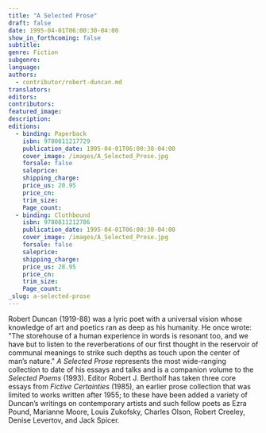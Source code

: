 ```yaml
---
title: "A Selected Prose"
draft: false
date: 1995-04-01T06:00:30-04:00
show_in_forthcoming: false
subtitle:
genre: Fiction
subgenre:
language:
authors:
  - contributor/robert-duncan.md
translators:
editors:
contributors:
featured_image:
description:
editions:
  - binding: Paperback
    isbn: 9780811217729
    publication_date: 1995-04-01T06:00:30-04:00
    cover_image: /images/A_Selected_Prose.jpg
    forsale: false
    saleprice:
    shipping_charge:
    price_us: 20.95
    price_cn:
    trim_size:
    Page_count:
  - binding: Clothbound
    isbn: 9780811212786
    publication_date: 1995-04-01T06:00:30-04:00
    cover_image: /images/A_Selected_Prose.jpg
    forsale: false
    saleprice:
    shipping_charge:
    price_us: 28.95
    price_cn:
    trim_size:
    Page_count:
_slug: a-selected-prose
---
```


Robert Duncan (1919-88) was a lyric poet with a universal vision whose knowledge of art and poetics ran as deep as his humanity. He once wrote: "The storehouse of a human experience in words is resonant too, and we have but to listen to the reverberations of our first thought in the reservoir of communal meanings to strike such depths as touch upon the center of man’s nature." _A Selected Prose_ represents the most wide-ranging collection to date of his essays and talks and is a companion volume to the _Selected Poems_ (1993). Editor Robert J. Bertholf has taken three core essays from _Fictive Certainties_ (1985), an earlier prose collection that was limited to works written after 1955; to these have been added a variety of Duncan’s writings on contemporary artists and such fellow poets as Ezra Pound, Marianne Moore, Louis Zukofsky, Charles Olson, Robert Creeley, Denise Levertov, and Jack Spicer.

